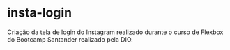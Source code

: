# insta-login
Criação da tela de login do Instagram realizado durante o curso de Flexbox do Bootcamp Santander realizado pela DIO.
